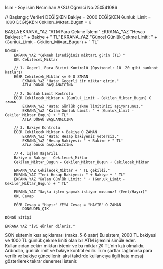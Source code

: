  İsim - Soy isim Necmihan AKSU
Öğrenci No:250541086







// Başlangıç Verileri
DEĞİŞKEN Bakiye = 2000
DEĞİŞKEN Gunluk_Limit = 1000
DEĞİŞKEN Cekilen_Miktar_Bugun = 0

BAŞLA
    EKRANA_YAZ "ATM Para Çekme İşlemi"
    EKRANA_YAZ "Hesap Bakiyesi: " + Bakiye + " TL"
    EKRANA_YAZ "Güncel Günlük Çekme Limiti: " + (Gunluk_Limit - Cekilen_Miktar_Bugun) + " TL"

    DÖNGÜ:
        EKRANA_YAZ "Çekmek istediğiniz miktarı girin (TL):"
        OKU Cekilecek_Miktar

        // 1. Geçerli Para Birimi Kontrolü (Opsiyonel: 10, 20 gibi banknot katları)
        EĞER Cekilecek_Miktar <= 0 O ZAMAN
            EKRANA_YAZ "Hata: Geçerli bir miktar girin."
            ATLA DÖNGÜ BAŞLANGICINA

        // 2. Günlük Limit Kontrolü
        EĞER Cekilecek_Miktar > (Gunluk_Limit - Cekilen_Miktar_Bugun) O ZAMAN
            EKRANA_YAZ "Hata: Günlük çekme limitinizi aşıyorsunuz."
            EKRANA_YAZ "Kalan Günlük Limit: " + (Gunluk_Limit - Cekilen_Miktar_Bugun) + " TL"
            ATLA DÖNGÜ BAŞLANGICINA

        // 3. Bakiye Kontrolü
        EĞER Cekilecek_Miktar > Bakiye O ZAMAN
            EKRANA_YAZ "Hata: Hesap bakiyeniz yetersiz."
            EKRANA_YAZ "Hesap Bakiyesi: " + Bakiye + " TL"
            ATLA DÖNGÜ BAŞLANGICINA

        // 4. İşlem Başarılı
        Bakiye = Bakiye - Cekilecek_Miktar
        Cekilen_Miktar_Bugun = Cekilen_Miktar_Bugun + Cekilecek_Miktar

        EKRANA_YAZ Cekilecek_Miktar + " TL çekildi."
        EKRANA_YAZ "Yeni Hesap Bakiyesi: " + Bakiye + " TL"
        EKRANA_YAZ "Kalan Günlük Limit: " + (Gunluk_Limit - Cekilen_Miktar_Bugun) + " TL"

        EKRANA_YAZ "Başka işlem yapmak istiyor musunuz? (Evet/Hayır)"
        OKU Cevap

        EĞER Cevap = "Hayır" VEYA Cevap = "HAYIR" O ZAMAN
            DÖNGÜDEN_ÇIK
        
    DÖNGÜ BİTİŞİ

    EKRANA_YAZ "İyi günler dileriz."
SON
sistemin kısa açıklaması (maks. 5-6 satır) Bu sistem, 2000 TL bakiyesi ve 1000 TL günlük çekme limiti olan bir ATM işlemini simüle eder. Kullanıcıdan çekim miktarı istenir ve bu miktar 20 TL'nin katı olmalıdır. Ardından, günlük limit ve bakiye kontrol edilir. Tüm şartlar sağlanırsa para verilir ve bakiye güncellenir; aksi takdirde kullanıcıya ilgili hata mesajı gösterilerek tekrar denemesi istenir.
